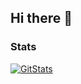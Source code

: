 ## Hi there 👋

<!--
**austin-kerr/austin-kerr** is a ✨ _special_ ✨ repository because its `README.md` (this file) appears on your GitHub profile.

Here are some ideas to get you started:

- 🔭 I’m currently working on ...
- 🌱 I’m currently learning ...
- 👯 I’m looking to collaborate on ...
- 🤔 I’m looking for help with ...
- 💬 Ask me about ...
- 📫 How to reach me: ...
- 😄 Pronouns: ...
- ⚡ Fun fact: ...
-->

### Stats
[![GitStats](https://github-readme-stats-khaki-alpha.vercel.app/api?username=austin-kerr&theme=dracula&show=reviews%2Cprs_merged%2Cprs_merged_percentage&hide=stars%2Cissues)](github-readme-stats-khaki-alpha.vercel.app)
